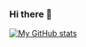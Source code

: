 ### Hi there 👋

<!--
**HustLion/hustlion** is a ✨ _special_ ✨ repository because its `README.md` (this file) appears on your GitHub profile.

Here are some ideas to get you started:

- 🔭 I’m currently working on ...
- 🌱 I’m currently learning ...
- 👯 I’m looking to collaborate on ...
- 🤔 I’m looking for help with ...
- 💬 Ask me about ...
- 📫 How to reach me: ...
- 😄 Pronouns: ...
- ⚡ Fun fact: ...
Stats generated by: https://github.com/anuraghazra/github-readme-stats
-->
[![My GitHub stats](https://github-readme-stats.vercel.app/api?username=hustlion)](https://github.com/hustlion)
